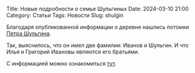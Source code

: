 Title: Новые подробности о семье Шульгиных
Date: 2024-03-10 21:00
Category: Статьи
Tags: Новости
Slug: shulgin

Благодаря опубликованной информации о деревне нашлись
потомки [Петра Шульгина]({filename}persons/I0052.md).

Так, выяснилось, что он имел две фамилии: Иванов и Шульгин. И что Илья и Григорий
Ивановы являются его братьями.

С информацией можно
ознакомиться [тут](https://familio.org/tree?person=22380a12-fc2e-4541-bf8c-99cb12be29a4).
